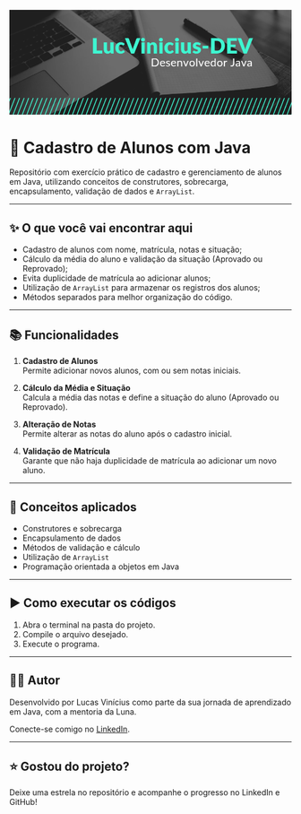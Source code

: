 ![Banner](./banner.png)

# 🧱 Cadastro de Alunos com Java

Repositório com exercício prático de cadastro e gerenciamento de alunos em Java, utilizando conceitos de construtores, sobrecarga, encapsulamento, validação de dados e `ArrayList`.

---

## ✨ O que você vai encontrar aqui

- Cadastro de alunos com nome, matrícula, notas e situação;
- Cálculo da média do aluno e validação da situação (Aprovado ou Reprovado);
- Evita duplicidade de matrícula ao adicionar alunos;
- Utilização de `ArrayList` para armazenar os registros dos alunos;
- Métodos separados para melhor organização do código.

---

## 📚 Funcionalidades

1. **Cadastro de Alunos**  
   Permite adicionar novos alunos, com ou sem notas iniciais.

2. **Cálculo da Média e Situação**  
   Calcula a média das notas e define a situação do aluno (Aprovado ou Reprovado).

3. **Alteração de Notas**  
   Permite alterar as notas do aluno após o cadastro inicial.

4. **Validação de Matrícula**  
   Garante que não haja duplicidade de matrícula ao adicionar um novo aluno.

---

## 🧠 Conceitos aplicados

- Construtores e sobrecarga
- Encapsulamento de dados
- Métodos de validação e cálculo
- Utilização de `ArrayList`
- Programação orientada a objetos em Java

---

## ▶️ Como executar os códigos

1. Abra o terminal na pasta do projeto.
2. Compile o arquivo desejado.
3. Execute o programa.

---

## 👨‍💻 Autor

Desenvolvido por Lucas Vinícius como parte da sua jornada de aprendizado em Java, com a mentoria da Luna.

Conecte-se comigo no [LinkedIn](https://www.linkedin.com/in/lucasviniciusdev/).

---

## ⭐ Gostou do projeto?

Deixe uma estrela no repositório e acompanhe o progresso no LinkedIn e GitHub!
